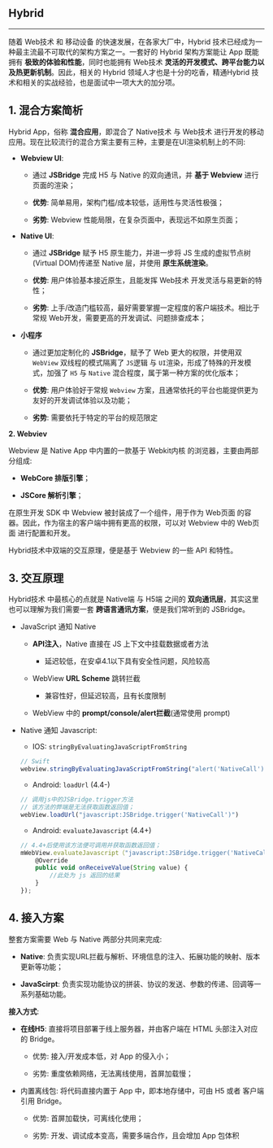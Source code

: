 **Hybrid**
---
***

随着 Web技术 和 移动设备 的快速发展，在各家大厂中，Hybrid 技术已经成为一种最主流最不可取代的架构方案之一。一套好的 Hybrid 架构方案能让 App 既能拥有 **极致的体验和性能**，同时也能拥有 Web技术 **灵活的开发模式、跨平台能力以及热更新机制**。因此，相关的 Hybrid 领域人才也是十分的吃香，精通Hybrid 技术和相关的实战经验，也是面试中一项大大的加分项。

**1. 混合方案简析**
---

Hybrid App，俗称 **混合应用**，即混合了 Native技术 与 Web技术 进行开发的移动应用。现在比较流行的混合方案主要有三种，主要是在UI渲染机制上的不同:

* **Webview UI**:

    * 通过 **JSBridge** 完成 H5 与 Native 的双向通讯，并 **基于 Webview** 进行页面的渲染；

    * **优势**: 简单易用，架构门槛/成本较低，适用性与灵活性极强；

    * **劣势**: Webview 性能局限，在复杂页面中，表现远不如原生页面；

* **Native UI**:

    * 通过 **JSBridge** 赋予 H5 原生能力，并进一步将 JS 生成的虚拟节点树(Virtual DOM)传递至 Native 层，并使用 **原生系统渲染**。

    * **优势**: 用户体验基本接近原生，且能发挥 Web技术 开发灵活与易更新的特性；

    * **劣势**: 上手/改造门槛较高，最好需要掌握一定程度的客户端技术。相比于常规 Web开发，需要更高的开发调试、问题排查成本；

* **小程序**

    * 通过更加定制化的 **JSBridge**，赋予了 Web 更大的权限，并使用双 `WebView` 双线程的模式隔离了 `JS`逻辑 与 `UI`渲染，形成了特殊的开发模式，加强了 `H5` 与 `Native` 混合程度，属于第一种方案的优化版本；

    * **优势**: 用户体验好于常规 `Webview` 方案，且通常依托的平台也能提供更为友好的开发调试体验以及功能；

    * **劣势**: 需要依托于特定的平台的规范限定

**2. Webviev**

Webview 是 Native App 中内置的一款基于 Webkit内核 的浏览器，主要由两部分组成:

* **WebCore 排版引擎**；

* **JSCore 解析引擎**；

在原生开发 SDK 中 Webview 被封装成了一个组件，用于作为 Web页面 的容器。因此，作为宿主的客户端中拥有更高的权限，可以对 Webview 中的 Web页面 进行配置和开发。

Hybrid技术中双端的交互原理，便是基于 Webview 的一些 API 和特性。

**3. 交互原理**
---

Hybrid技术 中最核心的点就是 Native端 与 H5端 之间的 **双向通讯层**，其实这里也可以理解为我们需要一套 **跨语言通讯方案**，便是我们常听到的 JSBridge。

* JavaScript 通知 Native

    * **API注入**，Native 直接在 JS 上下文中挂载数据或者方法

        * 延迟较低，在安卓4.1以下具有安全性问题，风险较高

    * WebView **URL Scheme** 跳转拦截

        * 兼容性好，但延迟较高，且有长度限制

    * WebView 中的 **prompt/console/alert拦截**(通常使用 prompt)

* Native 通知 Javascript:

    * IOS: `stringByEvaluatingJavaScriptFromString`

    ```javascript
    // Swift
    webview.stringByEvaluatingJavaScriptFromString("alert('NativeCall')")
    ```

    * Android: `loadUrl` (4.4-)

    ```javascript
    // 调用js中的JSBridge.trigger方法
    // 该方法的弊端是无法获取函数返回值；
    webView.loadUrl("javascript:JSBridge.trigger('NativeCall')")
    ```

    * Android: `evaluateJavascript` (4.4+)

    ```javascript
    // 4.4+后使用该方法便可调用并获取函数返回值；
    mWebView.evaluateJavascript（"javascript:JSBridge.trigger('NativeCall')", 	 new ValueCallback<String>() {
        @Override
        public void onReceiveValue(String value) {
            //此处为 js 返回的结果
        }
    });
    ```

**4. 接入方案**
---

整套方案需要 Web 与 Native 两部分共同来完成:

* **Native**: 负责实现URL拦截与解析、环境信息的注入、拓展功能的映射、版本更新等功能；

* **JavaScirpt**: 负责实现功能协议的拼装、协议的发送、参数的传递、回调等一系列基础功能。

**接入方式**:

* **在线H5**: 直接将项目部署于线上服务器，并由客户端在 HTML 头部注入对应的 Bridge。

    * 优势: 接入/开发成本低，对 App 的侵入小；

    * 劣势: 重度依赖网络，无法离线使用，首屏加载慢；

* 内置离线包: 将代码直接内置于 App 中，即本地存储中，可由 H5 或者 客户端引用 Bridge。

    * 优势: 首屏加载快，可离线化使用；

    * 劣势: 开发、调试成本变高，需要多端合作，且会增加 App 包体积